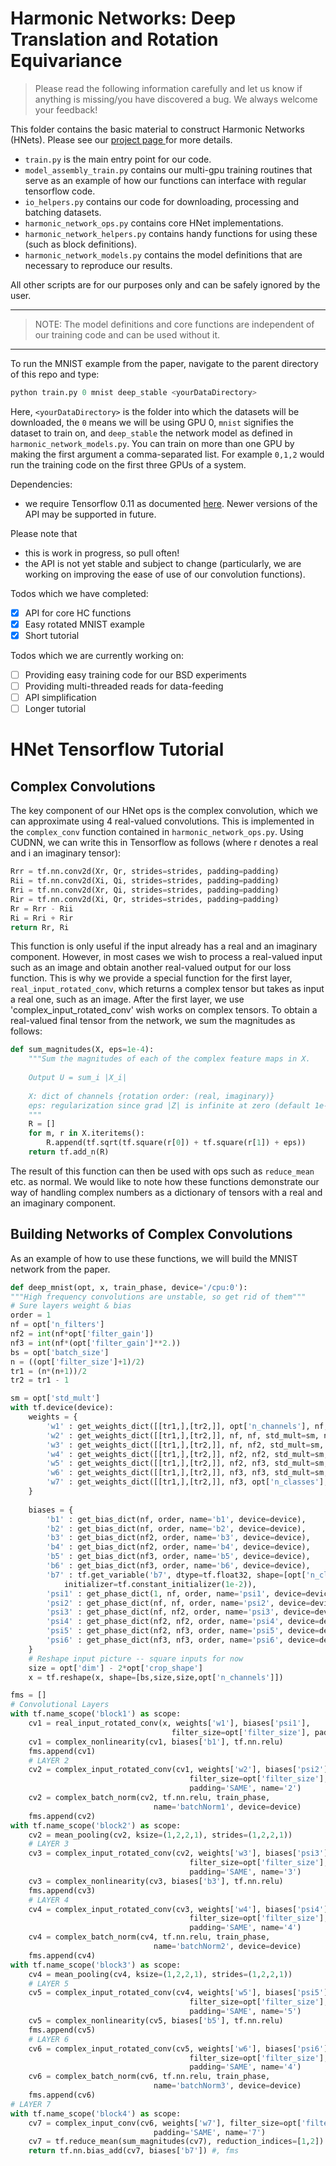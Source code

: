 # Harmonic Networks: Deep Translation and Rotation Equivariance

> Please read the following information carefully and let us know if anything is missing/you have discovered a bug. We always welcome your feedback!

This folder contains the basic material to construct Harmonic Networks (HNets). Please see our <a href="http://visual.cs.ucl.ac.uk/pubs/harmonicNets/index.html"> project page </a> for more details.
* `train.py` is the main entry point for our code.
* `model_assembly_train.py` contains our multi-gpu training routines that serve as an example of how our functions can interface with regular tensorflow code.
* `io_helpers.py` contains our code for downloading, processing and batching datasets.
* `harmonic_network_ops.py` contains core HNet implementations.
* `harmonic_network_helpers.py` contains handy functions for using these (such as block definitions).
* `harmonic_network_models.py` contains the model definitions that are necessary to reproduce our results.

All other scripts are for our purposes only and can be safely ignored by the user.

____
> NOTE: The model definitions and core functions are independent of our training code and can be used without it.
____

To run the MNIST example from the paper, navigate to the parent directory of this repo and type:
```python
python train.py 0 mnist deep_stable <yourDataDirectory>
```
Here, `<yourDataDirectory>` is the folder into which the datasets will be downloaded, the `0` means we will be using GPU 0, `mnist` signifies the dataset to train on, and `deep_stable` the network model as defined in `harmonic_network_models.py`.
You can train on more than one GPU by making the first argument a comma-separated list. For example `0,1,2` would run the training code on the first three GPUs of a system.

Dependencies:
* we require Tensorflow 0.11 as documented <a href="https://www.tensorflow.org/versions/r0.11/api_docs/index.html">here</a>. Newer versions of the API may be supported in future.

Please note that
* this is work in progress, so pull often!
* the API is not yet stable and subject to change (particularly, we are working on improving the ease of use of our convolution functions).

Todos which we have completed:
- [x] API for core HC functions
- [x] Easy rotated MNIST example
- [x] Short tutorial

Todos which we are currently working on:
- [ ] Providing easy training code for our BSD experiments
- [ ] Providing multi-threaded reads for data-feeding
- [ ] API simplification
- [ ] Longer tutorial

# HNet Tensorflow Tutorial
## Complex Convolutions
The key component of our HNet ops is the complex convolution, which we can approximate using 4 real-valued convolutions. This is implemented in the `complex_conv` function contained in `harmonic_network_ops.py`.
Using CUDNN, we can write this in Tensorflow as follows (where r denotes a real and i an imaginary tensor):

```python
Rrr = tf.nn.conv2d(Xr, Qr, strides=strides, padding=padding)
Rii = tf.nn.conv2d(Xi, Qi, strides=strides, padding=padding)
Rri = tf.nn.conv2d(Xr, Qi, strides=strides, padding=padding)
Rir = tf.nn.conv2d(Xi, Qr, strides=strides, padding=padding)
Rr = Rrr - Rii
Ri = Rri + Rir
return Rr, Ri
```

This function is only useful if the input already has a real and an imaginary component. However, in most cases we wish to process a real-valued input such as an image and obtain another real-valued output for our loss function.
This is why we provide a special function for the first layer, `real_input_rotated_conv`, which returns a complex tensor but takes as input a real one, such as an image.
After the first layer, we use 'complex_input_rotated_conv' wish works on complex tensors. To obtain a real-valued final tensor from the network, we sum the magnitudes as follows:

```python
def sum_magnitudes(X, eps=1e-4):
	"""Sum the magnitudes of each of the complex feature maps in X.
	
	Output U = sum_i |X_i|
	
	X: dict of channels {rotation order: (real, imaginary)}
	eps: regularization since grad |Z| is infinite at zero (default 1e-4)
	"""
	R = []
	for m, r in X.iteritems():
		R.append(tf.sqrt(tf.square(r[0]) + tf.square(r[1]) + eps))
	return tf.add_n(R)
```

The result of this function can then be used with ops such as `reduce_mean` etc. as normal.
We would like to note how these functions demonstrate our way of handling complex numbers as a dictionary of tensors with a real and an imaginary component.

## Building Networks of Complex Convolutions

As an example of how to use these functions, we will build the MNIST network from the paper.

```python
def deep_mnist(opt, x, train_phase, device='/cpu:0'):
"""High frequency convolutions are unstable, so get rid of them"""
# Sure layers weight & bias
order = 1
nf = opt['n_filters']
nf2 = int(nf*opt['filter_gain'])
nf3 = int(nf*(opt['filter_gain']**2.))
bs = opt['batch_size']
n = ((opt['filter_size']+1)/2)
tr1 = (n*(n+1))/2
tr2 = tr1 - 1

sm = opt['std_mult']
with tf.device(device):
    weights = {
        'w1' : get_weights_dict([[tr1,],[tr2,]], opt['n_channels'], nf, std_mult=sm, name='W1', device=device),
        'w2' : get_weights_dict([[tr1,],[tr2,]], nf, nf, std_mult=sm, name='W2', device=device),
        'w3' : get_weights_dict([[tr1,],[tr2,]], nf, nf2, std_mult=sm, name='W3', device=device),
        'w4' : get_weights_dict([[tr1,],[tr2,]], nf2, nf2, std_mult=sm, name='W4', device=device),
        'w5' : get_weights_dict([[tr1,],[tr2,]], nf2, nf3, std_mult=sm, name='W5', device=device),
        'w6' : get_weights_dict([[tr1,],[tr2,]], nf3, nf3, std_mult=sm, name='W6', device=device),
        'w7' : get_weights_dict([[tr1,],[tr2,]], nf3, opt['n_classes'], std_mult=sm, name='W7', device=device),
    }
    
    biases = {
        'b1' : get_bias_dict(nf, order, name='b1', device=device),
        'b2' : get_bias_dict(nf, order, name='b2', device=device),
        'b3' : get_bias_dict(nf2, order, name='b3', device=device),
        'b4' : get_bias_dict(nf2, order, name='b4', device=device),
        'b5' : get_bias_dict(nf3, order, name='b5', device=device),
        'b6' : get_bias_dict(nf3, order, name='b6', device=device),
        'b7' : tf.get_variable('b7', dtype=tf.float32, shape=[opt['n_classes']],
            initializer=tf.constant_initializer(1e-2)),
        'psi1' : get_phase_dict(1, nf, order, name='psi1', device=device),
        'psi2' : get_phase_dict(nf, nf, order, name='psi2', device=device),
        'psi3' : get_phase_dict(nf, nf2, order, name='psi3', device=device),
        'psi4' : get_phase_dict(nf2, nf2, order, name='psi4', device=device),
        'psi5' : get_phase_dict(nf2, nf3, order, name='psi5', device=device),
        'psi6' : get_phase_dict(nf3, nf3, order, name='psi6', device=device)
    }
    # Reshape input picture -- square inputs for now
    size = opt['dim'] - 2*opt['crop_shape']
    x = tf.reshape(x, shape=[bs,size,size,opt['n_channels']])

fms = []
# Convolutional Layers
with tf.name_scope('block1') as scope:
    cv1 = real_input_rotated_conv(x, weights['w1'], biases['psi1'],
                                    filter_size=opt['filter_size'], padding='SAME', name='1')
    cv1 = complex_nonlinearity(cv1, biases['b1'], tf.nn.relu)
    fms.append(cv1)	
    # LAYER 2
    cv2 = complex_input_rotated_conv(cv1, weights['w2'], biases['psi2'],
                                        filter_size=opt['filter_size'], output_orders=[0,1],
                                        padding='SAME', name='2')
    cv2 = complex_batch_norm(cv2, tf.nn.relu, train_phase,
                                name='batchNorm1', device=device)
    fms.append(cv2)
with tf.name_scope('block2') as scope:
    cv2 = mean_pooling(cv2, ksize=(1,2,2,1), strides=(1,2,2,1))
    # LAYER 3
    cv3 = complex_input_rotated_conv(cv2, weights['w3'], biases['psi3'],
                                        filter_size=opt['filter_size'], output_orders=[0,1],
                                        padding='SAME', name='3')
    cv3 = complex_nonlinearity(cv3, biases['b3'], tf.nn.relu)
    fms.append(cv3)
    # LAYER 4
    cv4 = complex_input_rotated_conv(cv3, weights['w4'], biases['psi4'],
                                        filter_size=opt['filter_size'], output_orders=[0,1],
                                        padding='SAME', name='4')
    cv4 = complex_batch_norm(cv4, tf.nn.relu, train_phase,
                                name='batchNorm2', device=device)
    fms.append(cv4)
with tf.name_scope('block3') as scope:
    cv4 = mean_pooling(cv4, ksize=(1,2,2,1), strides=(1,2,2,1))
    # LAYER 5
    cv5 = complex_input_rotated_conv(cv4, weights['w5'], biases['psi5'],
                                        filter_size=opt['filter_size'], output_orders=[0,1],
                                        padding='SAME', name='5')
    cv5 = complex_nonlinearity(cv5, biases['b5'], tf.nn.relu)
    fms.append(cv5)
    # LAYER 6
    cv6 = complex_input_rotated_conv(cv5, weights['w6'], biases['psi6'],
                                        filter_size=opt['filter_size'], output_orders=[0,1],
                                        padding='SAME', name='4')
    cv6 = complex_batch_norm(cv6, tf.nn.relu, train_phase,
                                name='batchNorm3', device=device)
    fms.append(cv6)
# LAYER 7
with tf.name_scope('block4') as scope:
    cv7 = complex_input_conv(cv6, weights['w7'], filter_size=opt['filter_size'],
                                padding='SAME', name='7')
    cv7 = tf.reduce_mean(sum_magnitudes(cv7), reduction_indices=[1,2])
    return tf.nn.bias_add(cv7, biases['b7']) #, fms
```
